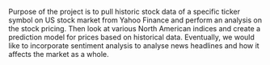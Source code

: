 Purpose of the project is to pull historic stock data of a specific ticker symbol on US stock market from Yahoo Finance and perform an analysis on the stock pricing. Then look at various North American indices and create a prediction model for prices based on historical data. Eventually, we would like to incorporate sentiment analysis to analyse news headlines and how it affects the market as a whole. 
